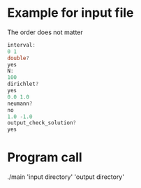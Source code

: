 # Example for input file
The order does not matter
``` C
interval:
0 1
double?
yes
N:
100
dirichlet?
yes
0.0 1.0
neumann?
no
1.0 -1.0
output_check_solution?
yes
```
# Program call 
./main 'input directory' 'output directory'
